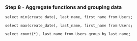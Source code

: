 ### Step 8 - Aggregate functions and grouping data

```
select min(create_date), last_name, first_name from Users;
```

```
select max(create_date), last_name, first_name from Users;
```

```
select count(*), last_name from Users group by last_name;
```